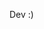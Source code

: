 Dev :)

<!---
Pabl0PR/Pabl0PR is a ✨ special ✨ repository because its `README.md` (this file) appears on your GitHub profile.
You can click the Preview link to take a look at your changes.
--->
